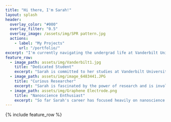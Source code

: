 ```yaml
---
title: "Hi there, I'm Sarah!"
layout: splash
header:
  overlay_color: "#000"
  overlay_filter: "0.5"
  overlay_image: /assets/img/SPR pattern.jpg
  actions:
    - label: "My Projects"
      url: "/portfolio/"
excerpt: "I'm currently navigating the undergrad life at Vanderbilt University. I'm knee-deep in the worlds of chemical engineering and climate studies, and I'm passionate about digging into energy research to make a positive impact on my community. I'm on a mission to become a savvy engineer, and I'm totally pumped to dive into the exciting realm of chemical engineering research as I chase after my grad school dreams!"
feature_row:
  - image_path: assets/img/Vanderbilt1.jpg
    title: "Dedicated Student"
    excerpt: "Sarah is committed to her studies at Vanderbilt University, she approaches her coursework with unwavering focus and a determined spirit."
  - image_path: assets/img/image_6483441.JPG
    title: "Curious Researcher"
    excerpt: "Sarah is fascinated by the power of research and is involved in multiple labs on Vanderbilt's campus."
  - image_path: assets/img/Graphene Electrode.png
    title: "Nanoscience Enthusiast"
    excerpt: "So far Sarah's career has focused heavily on nanoscience though she is open to broadening her horizons!"
---
```


{% include feature_row %}

